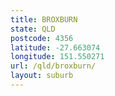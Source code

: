 ```yaml
---
title: BROXBURN
state: QLD
postcode: 4356
latitude: -27.663074
longitude: 151.550271
url: /qld/broxburn/
layout: suburb
---
```

